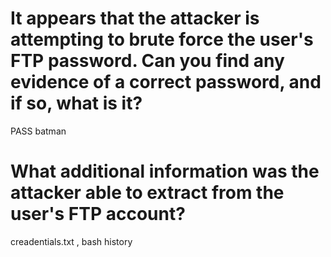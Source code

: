 # It appears that the attacker is attempting to brute force the user's FTP password. Can you find any evidence of a correct password, and if so, what is it?
PASS batman

# What additional information was the attacker able to extract from the user's FTP account?
creadentials.txt , bash history


